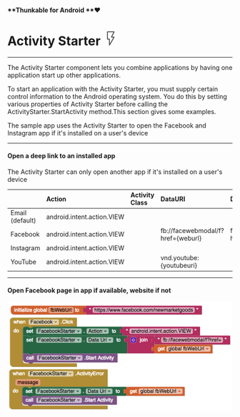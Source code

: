 #### **Thunkable for Android **❤

# Activity Starter ![](/assets/activity-starter-icon.png)

---

The Activity Starter component lets you combine applications by having one application start up other applications.

To start an application with the Activity Starter, you must supply certain control information to the Android operating system. You do this by setting various properties of Activity Starter before calling the ActivityStarter.StartActivity method.This section gives some examples.

The sample app uses the Activity Starter to open the Facebook and Instagram app if it's installed on a user's device

---

#### Open a deep link to an installed app

The Activity Starter can only open another app if it's installed on a user's device 

|  | Action | Activity Class | DataURI | DataURI Example |
| :--- | :--- | :--- | :--- | :--- |
| Email \(default\) | android.intent.action.VIEW |  |  |  |
| Facebook | android.intent.action.VIEW |  | fb://facewebmodal/f?href={weburl} | fb://facewebmodal/f?href=https://www.facebook.com/newmarketgoods |
| Instagram | android.intent.action.VIEW |  |  |  |
| YouTube | android.intent.action.VIEW |  | vnd.youtube:{youtubeuri} |  |

---

#### Open Facebook page in app if available, website if not

![](/assets/activity-starter-blocks-1.png)



